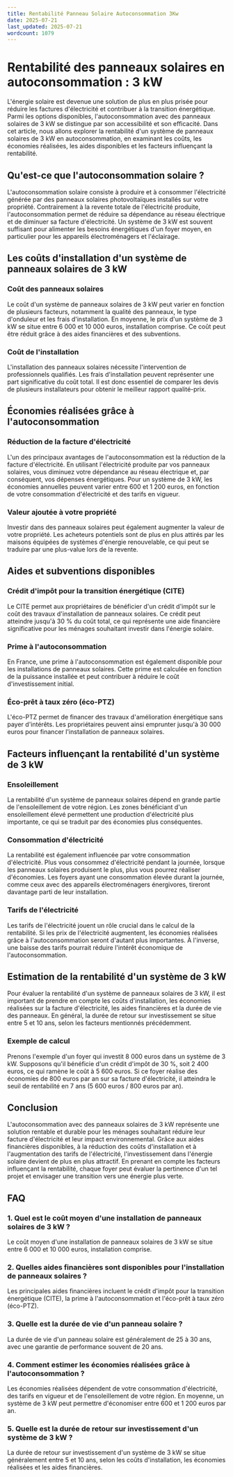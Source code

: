 ```yaml
---
title: Rentabilité Panneau Solaire Autoconsommation 3Kw
date: 2025-07-21
last_updated: 2025-07-21
wordcount: 1079
---
```


# Rentabilité des panneaux solaires en autoconsommation : 3 kW

L'énergie solaire est devenue une solution de plus en plus prisée pour réduire les factures d'électricité et contribuer à la transition énergétique. Parmi les options disponibles, l'autoconsommation avec des panneaux solaires de 3 kW se distingue par son accessibilité et son efficacité. Dans cet article, nous allons explorer la rentabilité d'un système de panneaux solaires de 3 kW en autoconsommation, en examinant les coûts, les économies réalisées, les aides disponibles et les facteurs influençant la rentabilité.

## Qu'est-ce que l'autoconsommation solaire ?

L'autoconsommation solaire consiste à produire et à consommer l'électricité générée par des panneaux solaires photovoltaïques installés sur votre propriété. Contrairement à la revente totale de l'électricité produite, l'autoconsommation permet de réduire sa dépendance au réseau électrique et de diminuer sa facture d'électricité. Un système de 3 kW est souvent suffisant pour alimenter les besoins énergétiques d'un foyer moyen, en particulier pour les appareils électroménagers et l'éclairage.

## Les coûts d'installation d'un système de panneaux solaires de 3 kW

### Coût des panneaux solaires

Le coût d'un système de panneaux solaires de 3 kW peut varier en fonction de plusieurs facteurs, notamment la qualité des panneaux, le type d'onduleur et les frais d'installation. En moyenne, le prix d'un système de 3 kW se situe entre 6 000 et 10 000 euros, installation comprise. Ce coût peut être réduit grâce à des aides financières et des subventions.

### Coût de l'installation

L'installation des panneaux solaires nécessite l'intervention de professionnels qualifiés. Les frais d'installation peuvent représenter une part significative du coût total. Il est donc essentiel de comparer les devis de plusieurs installateurs pour obtenir le meilleur rapport qualité-prix.

## Économies réalisées grâce à l'autoconsommation

### Réduction de la facture d'électricité

L'un des principaux avantages de l'autoconsommation est la réduction de la facture d'électricité. En utilisant l'électricité produite par vos panneaux solaires, vous diminuez votre dépendance au réseau électrique et, par conséquent, vos dépenses énergétiques. Pour un système de 3 kW, les économies annuelles peuvent varier entre 600 et 1 200 euros, en fonction de votre consommation d'électricité et des tarifs en vigueur.

### Valeur ajoutée à votre propriété

Investir dans des panneaux solaires peut également augmenter la valeur de votre propriété. Les acheteurs potentiels sont de plus en plus attirés par les maisons équipées de systèmes d'énergie renouvelable, ce qui peut se traduire par une plus-value lors de la revente.

## Aides et subventions disponibles

### Crédit d'impôt pour la transition énergétique (CITE)

Le CITE permet aux propriétaires de bénéficier d'un crédit d'impôt sur le coût des travaux d'installation de panneaux solaires. Ce crédit peut atteindre jusqu'à 30 % du coût total, ce qui représente une aide financière significative pour les ménages souhaitant investir dans l'énergie solaire.

### Prime à l'autoconsommation

En France, une prime à l'autoconsommation est également disponible pour les installations de panneaux solaires. Cette prime est calculée en fonction de la puissance installée et peut contribuer à réduire le coût d'investissement initial.

### Éco-prêt à taux zéro (éco-PTZ)

L'éco-PTZ permet de financer des travaux d'amélioration énergétique sans payer d'intérêts. Les propriétaires peuvent ainsi emprunter jusqu'à 30 000 euros pour financer l'installation de panneaux solaires.

## Facteurs influençant la rentabilité d'un système de 3 kW

### Ensoleillement

La rentabilité d'un système de panneaux solaires dépend en grande partie de l'ensoleillement de votre région. Les zones bénéficiant d'un ensoleillement élevé permettent une production d'électricité plus importante, ce qui se traduit par des économies plus conséquentes.

### Consommation d'électricité

La rentabilité est également influencée par votre consommation d'électricité. Plus vous consommez d'électricité pendant la journée, lorsque les panneaux solaires produisent le plus, plus vous pourrez réaliser d'économies. Les foyers ayant une consommation élevée durant la journée, comme ceux avec des appareils électroménagers énergivores, tireront davantage parti de leur installation.

### Tarifs de l'électricité

Les tarifs de l'électricité jouent un rôle crucial dans le calcul de la rentabilité. Si les prix de l'électricité augmentent, les économies réalisées grâce à l'autoconsommation seront d'autant plus importantes. À l'inverse, une baisse des tarifs pourrait réduire l'intérêt économique de l'autoconsommation.

## Estimation de la rentabilité d'un système de 3 kW

Pour évaluer la rentabilité d'un système de panneaux solaires de 3 kW, il est important de prendre en compte les coûts d'installation, les économies réalisées sur la facture d'électricité, les aides financières et la durée de vie des panneaux. En général, la durée de retour sur investissement se situe entre 5 et 10 ans, selon les facteurs mentionnés précédemment.

### Exemple de calcul

Prenons l'exemple d'un foyer qui investit 8 000 euros dans un système de 3 kW. Supposons qu'il bénéficie d'un crédit d'impôt de 30 %, soit 2 400 euros, ce qui ramène le coût à 5 600 euros. Si ce foyer réalise des économies de 800 euros par an sur sa facture d'électricité, il atteindra le seuil de rentabilité en 7 ans (5 600 euros / 800 euros par an).

## Conclusion

L'autoconsommation avec des panneaux solaires de 3 kW représente une solution rentable et durable pour les ménages souhaitant réduire leur facture d'électricité et leur impact environnemental. Grâce aux aides financières disponibles, à la réduction des coûts d'installation et à l'augmentation des tarifs de l'électricité, l'investissement dans l'énergie solaire devient de plus en plus attractif. En prenant en compte les facteurs influençant la rentabilité, chaque foyer peut évaluer la pertinence d'un tel projet et envisager une transition vers une énergie plus verte.

## FAQ

### 1. Quel est le coût moyen d'une installation de panneaux solaires de 3 kW ?

Le coût moyen d'une installation de panneaux solaires de 3 kW se situe entre 6 000 et 10 000 euros, installation comprise.

### 2. Quelles aides financières sont disponibles pour l'installation de panneaux solaires ?

Les principales aides financières incluent le crédit d'impôt pour la transition énergétique (CITE), la prime à l'autoconsommation et l'éco-prêt à taux zéro (éco-PTZ).

### 3. Quelle est la durée de vie d'un panneau solaire ?

La durée de vie d'un panneau solaire est généralement de 25 à 30 ans, avec une garantie de performance souvent de 20 ans.

### 4. Comment estimer les économies réalisées grâce à l'autoconsommation ?

Les économies réalisées dépendent de votre consommation d'électricité, des tarifs en vigueur et de l'ensoleillement de votre région. En moyenne, un système de 3 kW peut permettre d'économiser entre 600 et 1 200 euros par an.

### 5. Quelle est la durée de retour sur investissement d'un système de 3 kW ?

La durée de retour sur investissement d'un système de 3 kW se situe généralement entre 5 et 10 ans, selon les coûts d'installation, les économies réalisées et les aides financières.